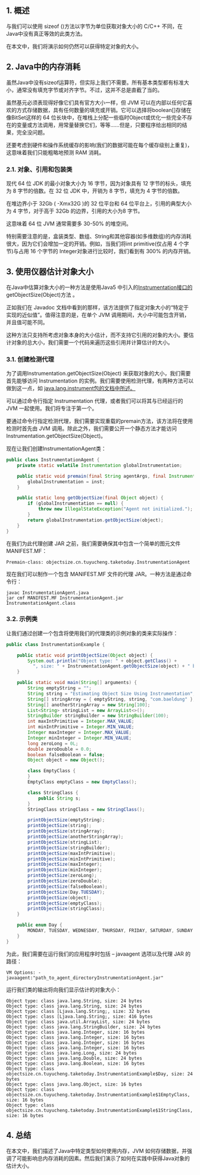 ## 1. 概述

与我们可以使用 sizeof ()方法以字节为单位获取对象大小的 C/C++ 不同，在Java中没有真正等效的此类方法。

在本文中，我们将演示如何仍然可以获得特定对象的大小。

## 2. Java中的内存消耗

虽然Java中没有sizeof运算符，但实际上我们不需要。所有基本类型都有标准大小，通常没有填充字节或对齐字节。不过，这并不总是直截了当的。

虽然基元必须表现得好像它们具有官方大小一样，但 JVM 可以在内部以任何它喜欢的方式存储数据，具有任何数量的填充或开销。它可以选择将boolean[]存储在像BitSet这样的 64 位长块中，在堆栈上分配一些临时Object或优化一些完全不存在的变量或方法调用，用常量替换它们，等等......但是，只要程序给出相同的结果，完全没问题。

还要考虑到硬件和操作系统缓存的影响(我们的数据可能在每个缓存级别上重复)，这意味着我们只能粗略地预测 RAM 消耗。

### 2.1. 对象、引用和包装类

现代 64 位 JDK 的最小对象大小为 16 字节，因为对象具有 12 字节的标头，填充为 8 字节的倍数。在 32 位 JDK 中，开销为 8 字节，填充为 4 字节的倍数。

在堆边界小于 32Gb ( -Xmx32G )的 32 位平台和 64 位平台上，引用的典型大小为 4 字节，对于高于 32Gb 的边界，引用的大小为8 字节。

这意味着 64 位 JVM 通常需要多 30-50% 的堆空间。

特别需要注意的是，盒装类型、数组、String和其他容器(如多维数组)的内存消耗很大，因为它们会增加一定的开销。例如，当我们将int primitive(仅占用 4 个字节)与占用 16 个字节的 Integer对象进行比较时，我们看到有 300% 的内存开销。

## 3. 使用仪器估计对象大小

在Java中估算对象大小的一种方法是使用Java5 中引入的[Instrumentation](https://docs.oracle.com/en/java/javase/11/docs/api/java.instrument/java/lang/instrument/Instrumentation.html)[接口的](https://docs.oracle.com/en/java/javase/11/docs/api/java.instrument/java/lang/instrument/Instrumentation.html)getObjectSize(Object)方法 。

正如我们在 Javadoc 文档中看到的那样，该方法提供了指定对象大小的“特定于实现的近似值”。值得注意的是，在单个 JVM 调用期间，大小中可能包含开销，并且值可能不同。

这种方法只支持所考虑对象本身的大小估计，而不支持它引用的对象的大小。要估计对象的总大小，我们需要一个代码来遍历这些引用并计算估计的大小。

### 3.1. 创建检测代理

为了调用Instrumentation.getObjectSize(Object) 来获取对象的大小，我们需要首先能够访问 Instrumentation 的实例。我们需要使用检测代理，有两种方法可以做到这一点，如 [java.lang.instrument包的文档中所述。](https://docs.oracle.com/en/java/javase/11/docs/api/java.instrument/java/lang/instrument/package-summary.html)

可以通过命令行指定 Instrumentation 代理，或者我们可以将其与已经运行的 JVM 一起使用。我们将专注于第一个。

要通过命令行指定检测代理，我们需要实现重载的premain方法，该方法将在使用检测时首先由 JVM 调用。除此之外，我们需要公开一个静态方法才能访问 Instrumentation.getObjectSize(Object)。

现在让我们创建InstrumentationAgent类：

```java
public class InstrumentationAgent {
    private static volatile Instrumentation globalInstrumentation;

    public static void premain(final String agentArgs, final Instrumentation inst) {
        globalInstrumentation = inst;
    }

    public static long getObjectSize(final Object object) {
        if (globalInstrumentation == null) {
            throw new IllegalStateException("Agent not initialized.");
        }
        return globalInstrumentation.getObjectSize(object);
    }
}
```

在我们为此代理创建 JAR 之前，我们需要确保其中包含一个简单的图元文件MANIFEST.MF：

```plaintext
Premain-class: objectsize.cn.tuyucheng.taketoday.InstrumentationAgent
```

现在我们可以制作一个包含 MANIFEST.MF 文件的代理 JAR。一种方法是通过命令行：

```plaintext
javac InstrumentationAgent.java
jar cmf MANIFEST.MF InstrumentationAgent.jar InstrumentationAgent.class
```

### 3.2. 示例类

让我们通过创建一个包含将使用我们的代理类的示例对象的类来实际操作：

```java
public class InstrumentationExample {

    public static void printObjectSize(Object object) {
        System.out.println("Object type: " + object.getClass() +
          ", size: " + InstrumentationAgent.getObjectSize(object) + " bytes");
    }

    public static void main(String[] arguments) {
        String emptyString = "";
        String string = "Estimating Object Size Using Instrumentation";
        String[] stringArray = { emptyString, string, "com.baeldung" };
        String[] anotherStringArray = new String[100];
        List<String> stringList = new ArrayList<>();
        StringBuilder stringBuilder = new StringBuilder(100);
        int maxIntPrimitive = Integer.MAX_VALUE;
        int minIntPrimitive = Integer.MIN_VALUE;
        Integer maxInteger = Integer.MAX_VALUE;
        Integer minInteger = Integer.MIN_VALUE;
        long zeroLong = 0L;
        double zeroDouble = 0.0;
        boolean falseBoolean = false;
        Object object = new Object();

        class EmptyClass {
        }
        EmptyClass emptyClass = new EmptyClass();

        class StringClass {
            public String s;
        }
        StringClass stringClass = new StringClass();

        printObjectSize(emptyString);
        printObjectSize(string);
        printObjectSize(stringArray);
        printObjectSize(anotherStringArray);
        printObjectSize(stringList);
        printObjectSize(stringBuilder);
        printObjectSize(maxIntPrimitive);
        printObjectSize(minIntPrimitive);
        printObjectSize(maxInteger);
        printObjectSize(minInteger);
        printObjectSize(zeroLong);
        printObjectSize(zeroDouble);
        printObjectSize(falseBoolean);
        printObjectSize(Day.TUESDAY);
        printObjectSize(object);
        printObjectSize(emptyClass);
        printObjectSize(stringClass);
    }

    public enum Day {
        MONDAY, TUESDAY, WEDNESDAY, THURSDAY, FRIDAY, SATURDAY, SUNDAY
    }
}
```

为此，我们需要在运行我们的应用程序时包括 – javaagent 选项以及代理 JAR 的路径：

```plaintext
VM Options: -javaagent:"path_to_agent_directoryInstrumentationAgent.jar"
```

运行我们类的输出将向我们显示估计的对象大小：

```plaintext
Object type: class java.lang.String, size: 24 bytes
Object type: class java.lang.String, size: 24 bytes
Object type: class [Ljava.lang.String;, size: 32 bytes
Object type: class [Ljava.lang.String;, size: 416 bytes
Object type: class java.util.ArrayList, size: 24 bytes
Object type: class java.lang.StringBuilder, size: 24 bytes
Object type: class java.lang.Integer, size: 16 bytes
Object type: class java.lang.Integer, size: 16 bytes
Object type: class java.lang.Integer, size: 16 bytes
Object type: class java.lang.Integer, size: 16 bytes
Object type: class java.lang.Long, size: 24 bytes
Object type: class java.lang.Double, size: 24 bytes
Object type: class java.lang.Boolean, size: 16 bytes
Object type: class objectsize.cn.tuyucheng.taketoday.InstrumentationExample$Day, size: 24 bytes
Object type: class java.lang.Object, size: 16 bytes
Object type: class objectsize.cn.tuyucheng.taketoday.InstrumentationExample$1EmptyClass, size: 16 bytes
Object type: class objectsize.cn.tuyucheng.taketoday.InstrumentationExample$1StringClass, size: 16 bytes
```

## 4. 总结

在本文中，我们描述了Java中特定类型如何使用内存，JVM 如何存储数据，并强调了可能影响总内存消耗的因素。然后我们演示了如何在实践中获得Java对象的估计大小。